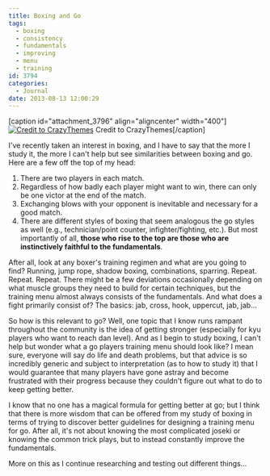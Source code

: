 ```yaml
---
title: Boxing and Go
tags:
  - boxing
  - consistency
  - fundamentals
  - improving
  - menu
  - training
id: 3794
categories:
  - Journal
date: 2013-08-13 12:00:29
---
```


[caption id="attachment_3796" align="aligncenter" width="400"][![Credit to CrazyThemes](http://www.bengozen.com/wp-content/uploads/2013/08/Boxing-Sport-Latest-HD-Wallpaper-3.jpg)](http://www.bengozen.com/wp-content/uploads/2013/08/Boxing-Sport-Latest-HD-Wallpaper-3.jpg) Credit to CrazyThemes[/caption]

I've recently taken an interest in boxing, and I have to say that the more I study it, the more I can't help but see similarities between boxing and go. Here are a few off the top of my head:

1.  There are two players in each match.
2.  Regardless of how badly each player might want to win, there can only be one victor at the end of the match.
3.  Exchanging blows with your opponent is inevitable and necessary for a good match.
4.  There are different styles of boxing that seem analogous the go styles as well (e.g., technician/point counter, infighter/fighting, etc.).
But most importantly of all, **those who rise to the top are those who are instinctively faithful to the fundamentals**.

After all, look at any boxer's training regimen and what are you going to find? Running, jump rope, shadow boxing, combinations, sparring. Repeat. Repeat. Repeat. There might be a few deviations occasionally depending on what muscle groups they need to build for certain techniques, but the training menu almost always consists of the fundamentals. And what does a fight primarily consist of? The basics: jab, cross, hook, uppercut, jab, jab...

So how is this relevant to go? Well, one topic that I know runs rampant throughout the community is the idea of getting stronger (especially for kyu players who want to reach dan level). And as I begin to study boxing, I can't help but wonder what a go players training menu should look like? I mean sure, everyone will say do life and death problems, but that advice is so incredibly generic and subject to interpretation (as to how to study it) that I would guarantee that many players have gone astray and become frustrated with their progress because they couldn't figure out what to do to keep getting better.

I know that no one has a magical formula for getting better at go; but I think that there is more wisdom that can be offered from my study of boxing in terms of trying to discover better guidelines for designing a training menu for go. After all, it's not about knowing the most complicated joseki or knowing the common trick plays, but to instead constantly improve the fundamentals.

More on this as I continue researching and testing out different things...